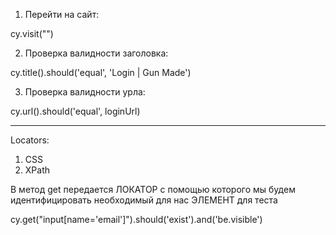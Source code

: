 1. Перейти на сайт:
   
cy.visit("")

2. Проверка валидности заголовка:

cy.title().should('equal', 'Login | Gun Made')

 3. Проверка валидности урла:

cy.url().should('equal', loginUrl)


_________________________
Locators:

1. CSS
2. XPath

В метод get передается ЛОКАТОР с помощью которого мы будем идентифицировать необходимый для нас ЭЛЕМЕНТ для теста 

cy.get("input[name='email']").should('exist').and('be.visible')

